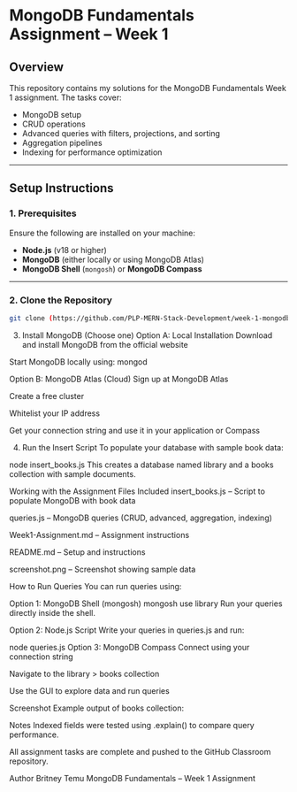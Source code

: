 # MongoDB Fundamentals Assignment – Week 1

## Overview

This repository contains my solutions for the MongoDB Fundamentals Week 1 assignment. The tasks cover:

- MongoDB setup  
- CRUD operations  
- Advanced queries with filters, projections, and sorting  
- Aggregation pipelines  
- Indexing for performance optimization  

---

## Setup Instructions

### 1. Prerequisites

Ensure the following are installed on your machine:

- **Node.js** (v18 or higher)  
- **MongoDB** (either locally or using MongoDB Atlas)  
- **MongoDB Shell** (`mongosh`) or **MongoDB Compass**

---

### 2. Clone the Repository

```bash
git clone (https://github.com/PLP-MERN-Stack-Development/week-1-mongodb-fundamentals-assignment-Tribrit.git)
```

3. Install MongoDB (Choose one)
Option A: Local Installation
Download and install MongoDB from the official website

Start MongoDB locally using:
mongod


Option B: MongoDB Atlas (Cloud)
Sign up at MongoDB Atlas

Create a free cluster

Whitelist your IP address

Get your connection string and use it in your application or Compass

4. Run the Insert Script
To populate your database with sample book data:

node insert_books.js
This creates a database named library and a books collection with sample documents.

Working with the Assignment
Files Included
insert_books.js – Script to populate MongoDB with book data

queries.js – MongoDB queries (CRUD, advanced, aggregation, indexing)

Week1-Assignment.md – Assignment instructions

README.md – Setup and instructions

screenshot.png – Screenshot showing sample data

How to Run Queries
You can run queries using:

Option 1: MongoDB Shell (mongosh)
mongosh
use library
Run your queries directly inside the shell.

Option 2: Node.js Script
Write your queries in queries.js and run:

node queries.js
Option 3: MongoDB Compass
Connect using your connection string

Navigate to the library > books collection

Use the GUI to explore data and run queries

Screenshot
Example output of books collection:


Notes
Indexed fields were tested using .explain() to compare query performance.

All assignment tasks are complete and pushed to the GitHub Classroom repository.

Author
Britney Temu
MongoDB Fundamentals – Week 1 Assignment


